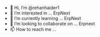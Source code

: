 - 👋 Hi, I’m @rehanhaider1
- 👀 I’m interested in ... ErpNext
- 🌱 I’m currently learning ... ErpNext
- 💞️ I’m looking to collaborate on ... Erpnext
- 📫 How to reach me ...

<!---
rehanhaider1/rehanhaider1 is a ✨ special ✨ repository because its `README.md` (this file) appears on your GitHub profile.
You can click the Preview link to take a look at your changes.
--->
